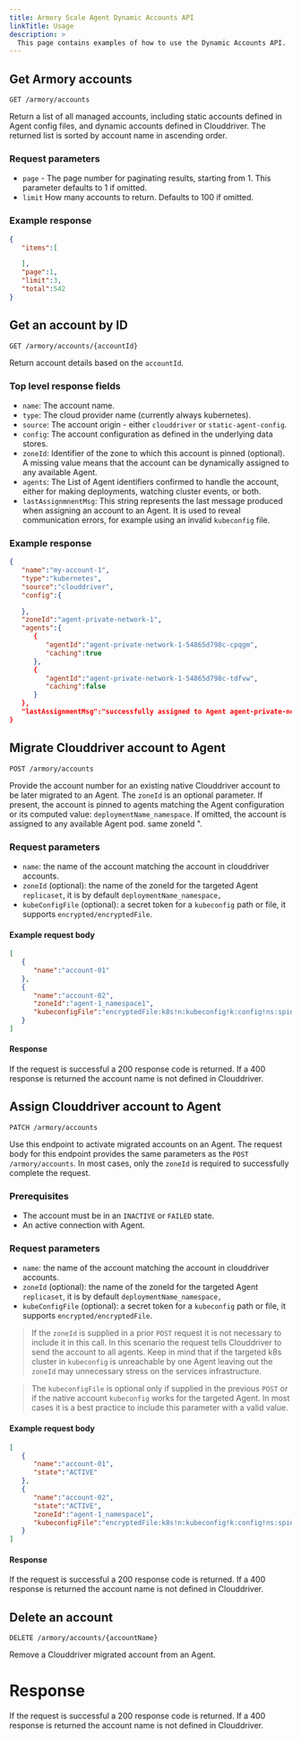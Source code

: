 ```yaml
---
title: Armory Scale Agent Dynamic Accounts API
linkTitle: Usage
description: >
  This page contains examples of how to use the Dynamic Accounts API.
---
```


## Get Armory accounts
`GET /armory/accounts`

Return a list of all managed accounts, including static accounts defined in Agent config files, and dynamic accounts defined in Clouddriver. The returned list is sorted by account name in ascending order.

### Request parameters
 - `page` -  The page number for paginating results, starting from 1. This parameter defaults to 1 if omitted.
 - `limit` How many accounts to return. Defaults to 100 if omitted.

### Example response
``` json
{
   "items":[

   ],
   "page":1,
   "limit":3,
   "total":542
}
```
## Get an account by ID
`GET /armory/accounts/{accountId}`

Return account details based on the `accountId`.

### Top level response fields
 - `name`: The account name.
 - `type`: The cloud provider name (currently always kubernetes).
 - `source`: The account origin - either `clouddriver` or  `static-agent-config`.
 - `config`: The account configuration as defined in the underlying data stores.
 - `zoneId`: Identifier of the zone to which this account is pinned (optional). A missing value means that the account can be dynamically assigned to any available Agent.
 - `agents`: The List of Agent identifiers confirmed to handle the account, either for making deployments, watching cluster events, or both.
 - `lastAssignmnentMsg`: This string represents the last message produced when assigning an account to an Agent. It is used to reveal communication errors, for example using an invalid `kubeconfig` file.

### Example response
``` json
{
   "name":"my-account-1",
   "type":"kubernetes",
   "source":"clouddriver",
   "config":{

   },
   "zoneId":"agent-private-network-1",
   "agents":{
      {
         "agentId":"agent-private-network-1-54865d798c-cpqgm",
         "caching":true
      },
      {
         "agentId":"agent-private-network-1-54865d798c-tdfvw",
         "caching":false
      }
   },
   "lastAssignmentMsg":"successfully assigned to Agent agent-private-network-1-54865d798c-tdfvw for executing operations"
}
```
## Migrate Clouddriver account to Agent
`POST /armory/accounts`

Provide the account number for an existing native Clouddriver account to be later migrated to an Agent. The `zoneId` is an optional parameter. If present, the account is pinned to agents matching the Agent configuration or its computed value: `deploymentName_namespace`. If omitted, the account is assigned to any available Agent pod. same zoneId ".

### Request parameters
- `name`: the name of the account matching the account in clouddriver accounts.
- `zoneId` (optional): the name of the zoneId for the targeted Agent `replicaset`, it is by default `deploymentName_namespace,`
- `kubeConfigFile` (optional): a secret token for a `kubeconfig` path or file, it supports `encrypted/encryptedFile`.

#### Example request body
```json
[
   {
      "name":"account-01"
   },
   {
      "name":"account-02",
      "zoneId":"agent-1_namespace1",
      "kubeconfigFile":"encryptedFile:k8s!n:kubeconfig!k:config!ns:spinnaker"
   }
]
```

#### Response
If the request is successful a 200 response code is returned. If a 400 response is returned the account name is not defined in Clouddriver.

## Assign Clouddriver account to Agent
`PATCH /armory/accounts`

Use this endpoint to activate migrated accounts on an Agent. The request body for this endpoint provides the same parameters as the `POST /armory/accounts`. In most cases, only the  `zoneId` is required to successfully complete the request.

### Prerequisites
- The account must be in an `INACTIVE` or `FAILED` state.
- An active connection with Agent.

### Request parameters
- `name`: the name of the account matching the account in clouddriver accounts.
- `zoneId` (optional): the name of the zoneId for the targeted Agent `replicaset`, it is by default `deploymentName_namespace,`
- `kubeConfigFile` (optional): a secret token for a `kubeconfig` path or file, it supports `encrypted/encryptedFile`.

> If the `zoneId` is supplied in a prior `POST` request it is not necessary to include it in this call. In this scenario the request tells Clouddriver to send the account to all agents. Keep in mind that if the targeted k8s cluster in `kubeconfig` is unreachable by one Agent leaving out the `zoneId` may unnecessary stress on the services infrastructure.

> The `kubeconfigFile` is optional only if supplied in the previous `POST` or if the native account `kubeconfig` works for the targeted Agent. In most cases it is a best practice to include this parameter with a valid value.

#### Example request body

```json
[
   {
      "name":"account-01",
      "state":"ACTIVE"
   },
   {
      "name":"account-02",
      "state":"ACTIVE",
      "zoneId":"agent-1_namespace1",
      "kubeconfigFile":"encryptedFile:k8s!n:kubeconfig!k:config!ns:spinnaker"
   }
]
```

#### Response
If the request is successful a 200 response code is returned. If a 400 response is returned the account name is not defined in Clouddriver.

## Delete an account
`DELETE /armory/accounts/{accountName}`

Remove a Clouddriver migrated account from an Agent.

# Response
If the request is successful a 200 response code is returned. If a 400 response is returned the account name is not defined in Clouddriver.

